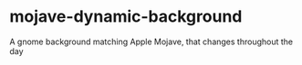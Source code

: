 # mojave-dynamic-background
A gnome background matching Apple Mojave, that changes throughout the day

